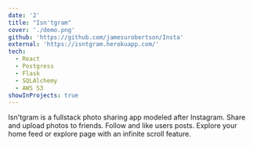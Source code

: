 ```yaml
---
date: '2'
title: "Isn'tgram"
cover: './demo.png'
github: 'https://github.com/jamesurobertson/Insta'
external: 'https://isntgram.herokuapp.com/'
tech:
  - React
  - Postgress
  - Flask
  - SQLAlchemy
  - AWS S3
showInProjects: true
---
```


Isn'tgram is a fullstack photo sharing app modeled after Instagram. Share and upload photos to friends. Follow and like users posts. Explore your home feed or explore page with an infinite scroll feature.
